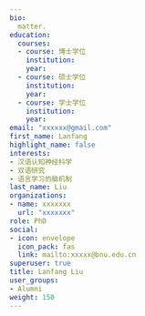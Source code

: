 ```yaml
---
bio: 
  matter.
education:
  courses:
  - course: 博士学位
    institution: 
    year: 
  - course: 硕士学位
    institution: 
    year: 
  - course: 学士学位
    institution: 
    year: 
email: "xxxxxx@gmail.com"
first_name: Lanfang
highlight_name: false
interests:
- 汉语认知神经科学
- 双语研究
- 语言学习的脑机制
last_name: Liu
organizations:
- name: xxxxxxx
  url: "xxxxxxx"
role: PhD
social:
- icon: envelope
  icon_pack: fas
  link: mailto:xxxxx@bnu.edu.cn
superuser: true
title: Lanfang Liu
user_groups:
- Alumni
weight: 150
---
```

